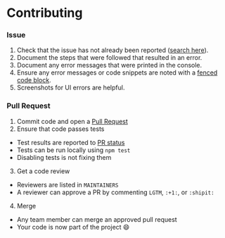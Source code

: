 # Contributing

### Issue

1. Check that the issue has not already been reported ([search here](https://github.com/promisasu/Portal/issues)).
2. Document the steps that were followed that resulted in an error.
3. Document any error messages that were printed in the console.
4. Ensure any error messages or code snippets are noted with a [fenced code block](https://help.github.com/articles/github-flavored-markdown/#fenced-code-blocks).
5. Screenshots for UI errors are helpful.

### Pull Request

1. Commit code and open a [Pull Request](https://help.github.com/articles/using-pull-requests/)
2. Ensure that code passes tests
  * Test results are reported to [PR status](https://github.com/blog/1935-see-results-from-all-pull-request-status-checks)
  * Tests can be run locally using `npm test`
  * Disabling tests is not fixing them
3. Get a code review
  * Reviewers are listed in `MAINTAINERS`
  * A reviewer can approve a PR by commenting `LGTM`, `:+1:`, or `:shipit:`
4. Merge
  * Any team member can merge an approved pull request
  * Your code is now part of the project :smile:
